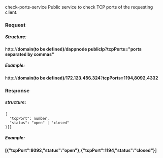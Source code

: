 check-ports-service
Public service to check TCP ports of the requesting client.

### Request

##### Structure:

http://**domain(to be defined)**/**dappnode publicIp**?**tcpPorts="ports separated by commas"**

##### Example:

http://**domain(to be defined)**/**172.123.456.324**?**tcpPorts=1194,8092,4332**

### Response

##### structure:

```
{
  "tcpPort": number,
  "status": "open" | "closed"
}[]
```

##### Example:

**[{"tcpPort":8092,"status":"open"},{"tcpPort":1194,"status":"closed"}]**
